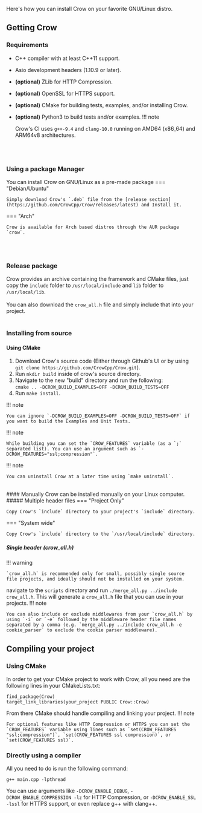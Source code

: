 Here's how you can install Crow on your favorite GNU/Linux distro.
## Getting Crow

### Requirements
 - C++ compiler with at least C++11 support.
 - Asio development headers (1.10.9 or later).
 - **(optional)** ZLib for HTTP Compression.
 - **(optional)** OpenSSL for HTTPS support.
 - **(optional)** CMake for building tests, examples, and/or installing Crow.
 - **(optional)** Python3 to build tests and/or examples.
!!! note

    Crow's CI uses `g++-9.4` and `clang-10.0` running on AMD64 (x86_64) and ARM64v8 architectures.


<br><br>

### Using a package Manager
You can install Crow on GNU/Linux as a pre-made package
=== "Debian/Ubuntu"

    Simply download Crow's `.deb` file from the [release section](https://github.com/CrowCpp/Crow/releases/latest) and Install it.

=== "Arch"

    Crow is available for Arch based distros through the AUR package `crow`.


<br><br>
### Release package
Crow provides an archive containing the framework and CMake files, just copy the `include` folder to `/usr/local/include` and `lib` folder to `/usr/local/lib`.<br><br>
You can also download the `crow_all.h` file and simply include that into your project.
<br><br>
### Installing from source
#### Using CMake
1. Download Crow's source code (Either through Github's UI or by using<br> `git clone https://github.com/CrowCpp/Crow.git`).
2. Run `mkdir build` inside of crow's source directory.
3. Navigate to the new "build" directory and run the following:<br>
`cmake .. -DCROW_BUILD_EXAMPLES=OFF -DCROW_BUILD_TESTS=OFF`
4. Run `make install`.

!!! note

    You can ignore `-DCROW_BUILD_EXAMPLES=OFF -DCROW_BUILD_TESTS=OFF` if you want to build the Examples and Unit Tests.

!!! note

    While building you can set the `CROW_FEATURES` variable (as a `;` separated list). You can use an argument such as `-DCROW_FEATURES="ssl;compression"`.

!!! note

    You can uninstall Crow at a later time using `make uninstall`.

<br>
#### Manually
Crow can be installed manually on your Linux computer.
##### Multiple header files
=== "Project Only"

    Copy Crow's `include` directory to your project's `include` directory.

=== "System wide"

    Copy Crow's `include` directory to the `/usr/local/include` directory.

##### Single header (crow_all.h)
!!! warning

    `crow_all.h` is recommended only for small, possibly single source file projects, and ideally should not be installed on your system.

navigate to the `scripts` directory and run `./merge_all.py ../include crow_all.h`. This will generate a `crow_all.h` file that you can use in your projects.
!!! note

    You can also include or exclude middlewares from your `crow_all.h` by using `-i` or `-e` followed by the middleware header file names separated by a comma (e.g. `merge_all.py ../include crow_all.h -e cookie_parser` to exclude the cookie parser middleware).

## Compiling your project
### Using CMake
In order to get your CMake project to work with Crow, all you need are the following lines in your CMakeLists.txt:
```
find_package(Crow)
target_link_libraries(your_project PUBLIC Crow::Crow)
```
From there CMake should handle compiling and linking your project.
!!! note

    For optional features like HTTP Compression or HTTPS you can set the `CROW_FEATURES` variable using lines such as `set(CROW_FEATURES "ssl;compression")`, `set(CROW_FEATURES ssl compression)`, or `set(CROW_FEATURES ssl)`.

### Directly using a compiler
All you need to do is run the following command:
```
g++ main.cpp -lpthread
```
You can use arguments like `-DCROW_ENABLE_DEBUG`, `-DCROW_ENABLE_COMPRESSION -lz` for HTTP Compression, or `-DCROW_ENABLE_SSL -lssl` for HTTPS support, or even replace g++ with clang++.
